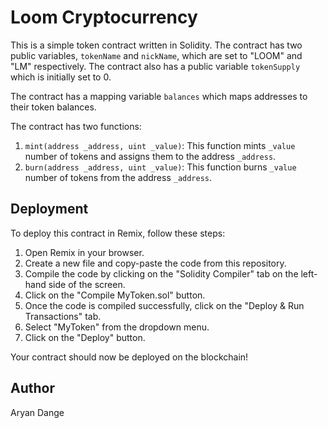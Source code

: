 # Loom Cryptocurrency

This is a simple token contract written in Solidity. The contract has two public variables, `tokenName` and `nickName`, which are set to "LOOM" and "LM" respectively. The contract also has a public variable `tokenSupply` which is initially set to 0.

The contract has a mapping variable `balances` which maps addresses to their token balances.

The contract has two functions:
1. `mint(address _address, uint _value)`: This function mints `_value` number of tokens and assigns them to the address `_address`.
2. `burn(address _address, uint _value)`: This function burns `_value` number of tokens from the address `_address`.

## Deployment

To deploy this contract in Remix, follow these steps:
1. Open Remix in your browser.
2. Create a new file and copy-paste the code from this repository.
3. Compile the code by clicking on the "Solidity Compiler" tab on the left-hand side of the screen.
4. Click on the "Compile MyToken.sol" button.
5. Once the code is compiled successfully, click on the "Deploy & Run Transactions" tab.
6. Select "MyToken" from the dropdown menu.
7. Click on the "Deploy" button.

Your contract should now be deployed on the blockchain!

## Author
Aryan Dange
